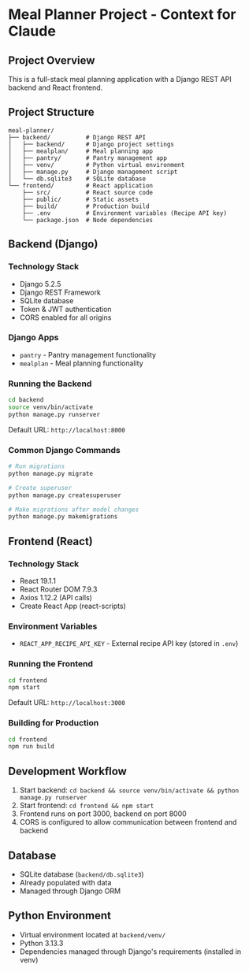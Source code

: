 # Meal Planner Project - Context for Claude

## Project Overview

This is a full-stack meal planning application with a Django REST API backend and React frontend.

## Project Structure

```
meal-planner/
├── backend/          # Django REST API
│   ├── backend/      # Django project settings
│   ├── mealplan/     # Meal planning app
│   ├── pantry/       # Pantry management app
│   ├── venv/         # Python virtual environment
│   ├── manage.py     # Django management script
│   └── db.sqlite3    # SQLite database
└── frontend/         # React application
    ├── src/          # React source code
    ├── public/       # Static assets
    ├── build/        # Production build
    ├── .env          # Environment variables (Recipe API key)
    └── package.json  # Node dependencies
```

## Backend (Django)

### Technology Stack
- Django 5.2.5
- Django REST Framework
- SQLite database
- Token & JWT authentication
- CORS enabled for all origins

### Django Apps
- `pantry` - Pantry management functionality
- `mealplan` - Meal planning functionality

### Running the Backend

```bash
cd backend
source venv/bin/activate
python manage.py runserver
```

Default URL: `http://localhost:8000`

### Common Django Commands

```bash
# Run migrations
python manage.py migrate

# Create superuser
python manage.py createsuperuser

# Make migrations after model changes
python manage.py makemigrations
```

## Frontend (React)

### Technology Stack
- React 19.1.1
- React Router DOM 7.9.3
- Axios 1.12.2 (API calls)
- Create React App (react-scripts)

### Environment Variables
- `REACT_APP_RECIPE_API_KEY` - External recipe API key (stored in `.env`)

### Running the Frontend

```bash
cd frontend
npm start
```

Default URL: `http://localhost:3000`

### Building for Production

```bash
cd frontend
npm run build
```

## Development Workflow

1. Start backend: `cd backend && source venv/bin/activate && python manage.py runserver`
2. Start frontend: `cd frontend && npm start`
3. Frontend runs on port 3000, backend on port 8000
4. CORS is configured to allow communication between frontend and backend

## Database

- SQLite database (`backend/db.sqlite3`)
- Already populated with data
- Managed through Django ORM

## Python Environment

- Virtual environment located at `backend/venv/`
- Python 3.13.3
- Dependencies managed through Django's requirements (installed in venv)
